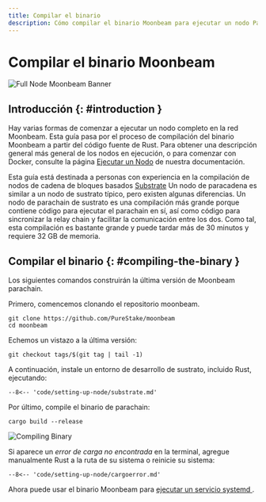 ```yaml
---
title: Compilar el binario
description: Cómo compilar el binario Moonbeam para ejecutar un nodo Parachain completo, obtener acceso a los puntos finales RPC y producir bloques para Moonbeam Network.
---
```


# Compilar el binario Moonbeam

![Full Node Moonbeam Banner](/images/node-operators/networks/compile-binary/compile-binary-banner.png)

## Introducción {: #introduction } 

Hay varias formas de comenzar a ejecutar un nodo completo en la red Moonbeam. Esta guía pasa por el proceso de compilación del binario Moonbeam a partir del código fuente de Rust. Para obtener una descripción general más general de los nodos en ejecución, o para comenzar con Docker, consulte la página [Ejecutar un Nodo](/node-operators/networks/full-node) de nuestra documentación.

Esta guía está destinada a personas con experiencia en la compilación de nodos de cadena de bloques basados [Substrate](https://substrate.dev/) Un nodo de paracadena es similar a un nodo de sustrato típico, pero existen algunas diferencias. Un nodo de parachain de sustrato es una compilación más grande porque contiene código para ejecutar el parachain en sí, así como código para sincronizar la relay chain y facilitar la comunicación entre los dos. Como tal, esta compilación es bastante grande y puede tardar más de 30 minutos y requiere 32 GB de memoria.

## Compilar el binario {: #compiling-the-binary } 

Los siguientes comandos construirán la última versión de Moonbeam parachain.

Primero, comencemos clonando el repositorio moonbeam.

```
git clone https://github.com/PureStake/moonbeam
cd moonbeam
```

Echemos un vistazo a la última versión:

```
git checkout tags/$(git tag | tail -1)
```

A continuación, instale un entorno de desarrollo de sustrato, incluido Rust, ejecutando:

```
--8<-- 'code/setting-up-node/substrate.md'
```

Por último, compile el binario de parachain:

```
cargo build --release
```

![Compiling Binary](/images/node-operators/networks/compile-binary/compile-binary-1.png)

Si aparece un _error de carga no encontrada_ en la terminal, agregue manualmente Rust a la ruta de su sistema o reinicie su sistema:

```
--8<-- 'code/setting-up-node/cargoerror.md'
```

Ahora puede usar el binario Moonbeam para [ejecutar un servicio systemd ](/node-operators/networks/full-node/#running-the-systemd-service).
